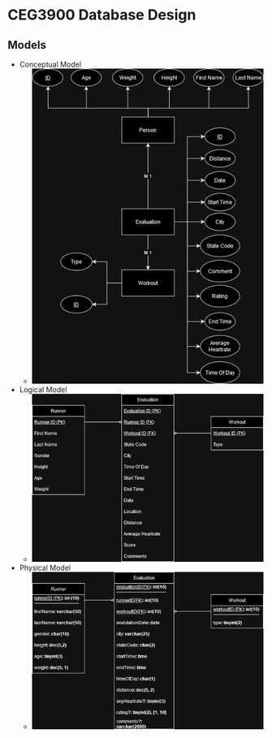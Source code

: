 # CEG3900 Database Design

## Models

* Conceptual Model
   * ![conceptual model](models/conceptualmodel.png)
* Logical Model
   * ![logical model](models/logicalmodel.png)
* Physical Model
   * ![physical model](models/physicalmodel.png)




